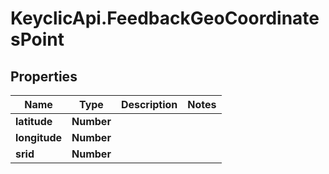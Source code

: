 # KeyclicApi.FeedbackGeoCoordinatesPoint

## Properties
Name | Type | Description | Notes
------------ | ------------- | ------------- | -------------
**latitude** | **Number** |  | 
**longitude** | **Number** |  | 
**srid** | **Number** |  | 


